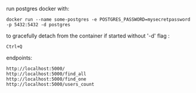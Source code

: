 run postgres docker with:
```
docker run --name some-postgres -e POSTGRES_PASSWORD=mysecretpassword -p 5432:5432 -d postgres
```

to gracefully detach from the container if started without '-d' flag :
```
Ctrl+Q
```

endpoints:
```
http://localhost:5000/
http://localhost:5000/find_all
http://localhost:5000/find_one
http://localhost:5000/users_count